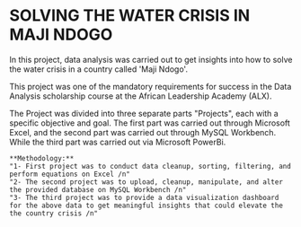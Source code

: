 # SOLVING THE WATER CRISIS IN MAJI NDOGO

In this project, data analysis was carried out to get insights into how to solve the water crisis in a country called 'Maji Ndogo'. 

This project was one of the mandatory requirements for success in the Data Analysis scholarship course at the African Leadership Academy (ALX).

The Project was divided into three separate parts "Projects", each with a specific objective and goal. The first part was carried out through Microsoft Excel, and the second part was carried out through MySQL Workbench. While the third part was carried out via Microsoft PowerBi. 

    **Methodology:**
    "1- First project was to conduct data cleanup, sorting, filtering, and perform equations on Excel /n" 
    "2- The second project was to upload, cleanup, manipulate, and alter the provided database on MySQL Workbench /n"
    "3- The third project was to provide a data visualization dashboard for the above data to get meaningful insights that could elevate the           the country crisis /n"  
